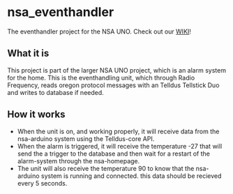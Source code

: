 # nsa_eventhandler
The eventhandler project for the NSA UNO. Check out our [WIKI](https://github.com/LengCorp/nsa-eventhandler/wiki)!

## What it is
This project is part of the larger NSA UNO project, which is an alarm system for the home. 
This is the eventhandling unit, which through Radio Frequency, reads oregon protocol messages with an 
Telldus Tellstick Duo and writes to database if needed.

## How it works
* When the unit is on, and working properly, it will receive data from the nsa-arduino system using the Telldus-core API.
* When the alarm is triggered, it will receive the temperature -27 that will send the a trigger to the database and then wait for a restart of the alarm-system through the nsa-homepage.
* The unit will also receive the temperature 90 to know that the nsa-arduino system is running and connected. this data should be recieved every 5 seconds.
